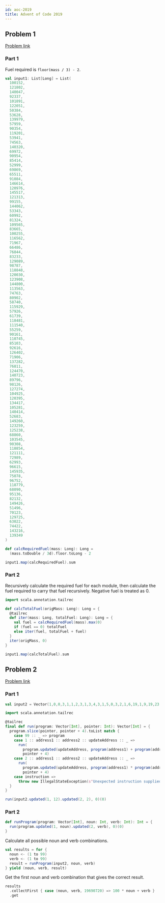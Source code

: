 ```yaml
---
id: aoc-2019
title: Advent of Code 2019
---
```


## Problem 1

[Problem link](https://adventofcode.com/2019/day/1)

### Part 1

Fuel required is `floor(mass / 3) - 2`.

```scala mdoc:invisible
val input1: List[Long] = List(
  100152,
  121802,
  140047,
  92337,
  101891,
  122051,
  50384,
  53628,
  139979,
  57959,
  90354,
  119201,
  53941,
  74563,
  140320,
  69972,
  90954,
  85414,
  52999,
  69869,
  65511,
  91084,
  146614,
  120976,
  145517,
  121313,
  99155,
  144062,
  53343,
  60992,
  81324,
  109565,
  83665,
  100255,
  116562,
  71967,
  66486,
  76844,
  83233,
  129089,
  98787,
  118848,
  120030,
  123908,
  144800,
  113563,
  74763,
  80902,
  58740,
  115929,
  57926,
  61739,
  118481,
  111540,
  55259,
  90161,
  110745,
  85103,
  92616,
  126402,
  71906,
  137282,
  76811,
  124470,
  140723,
  89796,
  98126,
  127274,
  104925,
  120395,
  134417,
  105281,
  140414,
  52683,
  149260,
  123259,
  125238,
  68860,
  103545,
  90308,
  118854,
  121111,
  72989,
  62993,
  96615,
  145935,
  75078,
  96752,
  118779,
  68090,
  95136,
  82132,
  149426,
  51496,
  70123,
  129725,
  63022,
  74422,
  143216,
  139349
)
```

```scala mdoc
def calcRequiredFuel(mass: Long): Long =
  (mass.toDouble / 3d).floor.toLong - 2

input1.map(calcRequiredFuel).sum
```

### Part 2

Recursively calculate the required fuel for each module, then
calculate the fuel required to carry that fuel recursively.
Negative fuel is treated as 0.

```scala mdoc
import scala.annotation.tailrec

def calcTotalFuel(origMass: Long): Long = {
  @tailrec
  def iter(mass: Long, totalFuel: Long): Long = {
    val fuel = calcRequiredFuel(mass).max(0)
    if (fuel == 0) totalFuel
    else iter(fuel, totalFuel + fuel)
  }
  iter(origMass, 0)
}

input1.map(calcTotalFuel).sum
```

## Problem 2

[Problem link](https://adventofcode.com/2019/day/2)

### Part 1

```scala mdoc:invisible:reset
val input2 = Vector(1,0,0,3,1,1,2,3,1,3,4,3,1,5,0,3,2,1,6,19,1,9,19,23,2,23,10,27,1,27,5,31,1,31,6,35,1,6,35,39,2,39,13,43,1,9,43,47,2,9,47,51,1,51,6,55,2,55,10,59,1,59,5,63,2,10,63,67,2,9,67,71,1,71,5,75,2,10,75,79,1,79,6,83,2,10,83,87,1,5,87,91,2,9,91,95,1,95,5,99,1,99,2,103,1,103,13,0,99,2,14,0,0)
```

```scala mdoc
import scala.annotation.tailrec

@tailrec
final def run(program: Vector[Int], pointer: Int): Vector[Int] = {
  program.slice(pointer, pointer + 4).toList match {
    case 99 :: _ => program
    case 1 :: address1 :: address2 :: updateAddress :: _ =>
      run(
        program.updated(updateAddress, program(address1) + program(address2)),
        pointer + 4)
    case 2 :: address1 :: address2 :: updateAddress :: _ =>
      run(
        program.updated(updateAddress, program(address1) * program(address2)),
        pointer + 4)
    case instruction =>
      throw new IllegalStateException(s"Unexpected instruction supplied ${instruction.mkString(",")} ($pointer)")
  }
}

run(input2.updated(1, 12).updated(2, 2), 0)(0)
```

### Part 2

```scala mdoc
def runProgram(program: Vector[Int], noun: Int, verb: Int): Int = {
  run(program.updated(1, noun).updated(2, verb), 0)(0)
}
```

Calculate all possible noun and verb combinations.

```scala mdoc:silent
val results = for {
  noun <- (1 to 99)
  verb <- (1 to 99)
  result = runProgram(input2, noun, verb)
} yield (noun, verb, result)
```

Get the first noun and verb combination that gives the correct result.

```scala mdoc
results
  .collectFirst { case (noun, verb, 19690720) => 100 * noun + verb }
  .get
```
